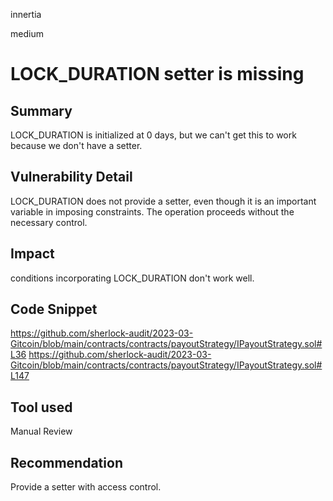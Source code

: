 innertia

medium

# LOCK_DURATION setter is missing

## Summary
LOCK_DURATION is initialized at 0 days, but we can't get this to work because we don't have a setter.
## Vulnerability Detail
LOCK_DURATION does not provide a setter, even though it is an important variable in imposing constraints. The operation proceeds without the necessary control.
## Impact
conditions incorporating LOCK_DURATION don't work well.
## Code Snippet
https://github.com/sherlock-audit/2023-03-Gitcoin/blob/main/contracts/contracts/payoutStrategy/IPayoutStrategy.sol#L36
https://github.com/sherlock-audit/2023-03-Gitcoin/blob/main/contracts/contracts/payoutStrategy/IPayoutStrategy.sol#L147
## Tool used

Manual Review

## Recommendation
Provide a setter with access control.
